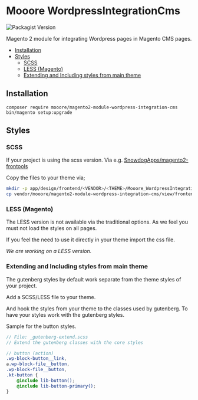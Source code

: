 # Mooore WordpressIntegrationCms

![Packagist Version](https://img.shields.io/packagist/v/mooore/magento2-module-wordpress-integration-cms)

Magento 2 module for integrating Wordpress pages in Magento CMS pages.

- [Installation](#installation)
- [Styles](#styles)
  - [SCSS](#scss)
  - [LESS (Magento)](#less-magento)
  - [Extending and Including styles from main theme](#extending-and-including-styles-from-main-theme)

## Installation

```shell script
composer require mooore/magento2-module-wordpress-integration-cms
bin/magento setup:upgrade
```

## Styles

### SCSS

If your project is using the scss version.
Via e.g. [SnowdogApps/magento2-frontools](https://github.com/SnowdogApps/magento2-frontools)

Copy the files to your theme via;

```bash
mkdir -p app/design/frontend/<VENDOR>/<THEME>/Mooore_WordpressIntegrationCms
cp vendor/mooore/magento2-module-wordpress-integration-cms/view/frontend/styles app/design/frontend/<VENDOR>/<THEME>/Mooore_WordpressIntegrationCms
```

### LESS (Magento)

The LESS version is not available via the traditional options.
As we feel you must not load the styles on all pages.

If you feel the need to use it directly in your theme import the css file.

_We are working on a LESS version._

### Extending and Including styles from main theme

The gutenberg styles by default work separate from the theme styles of your project.

Add a SCSS/LESS file to your theme.

And hook the styles from your theme to the classes used by gutenberg.
To have your styles work with the gutenberg styles.

Sample for the button styles.

```scss
// File: _gutenberg-extend.scss
// Extend the gutenberg classes with the core styles

// button (action)
.wp-block-button__link,
a.wp-block-file__button,
.wp-block-file__button,
.kt-button {
    @include lib-button();
    @include lib-button-primary();
}
```
